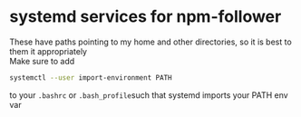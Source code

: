 # systemd services for npm-follower
These have paths pointing to my home and other directories, so it is best to them it appropriately  
Make sure to add
```bash
systemctl --user import-environment PATH
```

to your `.bashrc` or `.bash_profile`such that systemd imports your PATH env var
